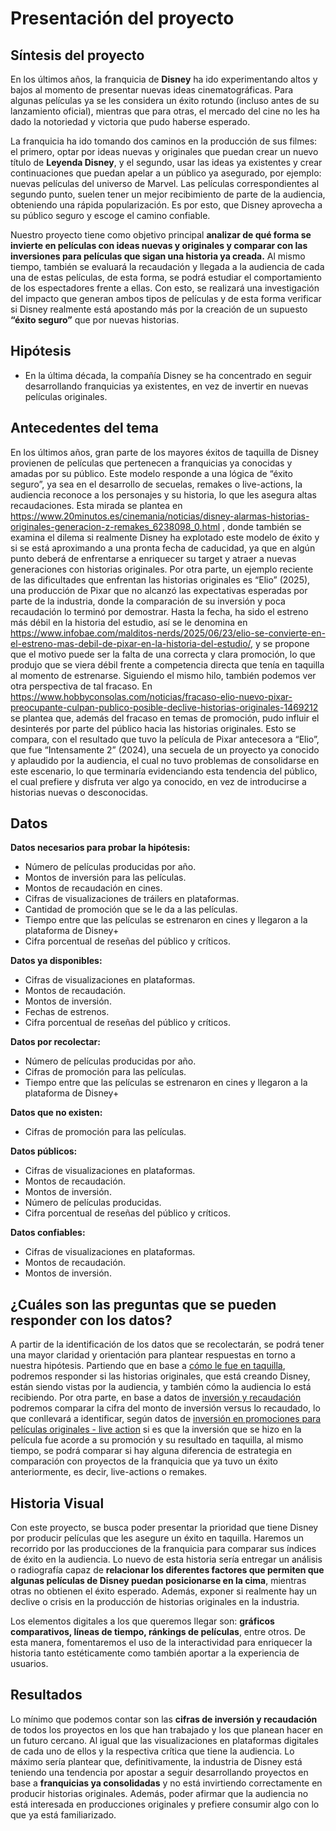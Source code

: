 # Presentación del proyecto
## Síntesis del proyecto 
En los últimos años, la franquicia de **Disney** ha ido experimentando altos y bajos al momento de presentar nuevas ideas cinematográficas. Para algunas películas ya se les considera un éxito rotundo (incluso antes de su lanzamiento oficial), mientras que para otras, el mercado del cine no les ha dado la notoriedad y victoria que pudo haberse esperado.

La franquicia ha ido tomando dos caminos en la producción de sus filmes: el primero, optar por ideas nuevas y originales que puedan crear un nuevo título de **Leyenda Disney**, y el segundo, usar las ideas ya existentes y crear continuaciones que puedan apelar a un público ya asegurado, por ejemplo: nuevas películas del universo de Marvel. Las películas correspondientes al segundo punto, suelen tener un mejor recibimiento de parte de la audiencia, obteniendo una rápida popularización. Es por esto, que Disney aprovecha a su público seguro y escoge el camino confiable.

Nuestro proyecto tiene como objetivo principal **analizar de qué forma se invierte en películas con ideas nuevas y originales y comparar con las inversiones para películas que sigan una historia ya creada.** Al mismo tiempo, también se evaluará la recaudación y llegada a la audiencia de cada una de estas películas, de esta forma, se podrá estudiar el comportamiento de los espectadores frente a ellas. Con esto, se realizará una investigación del impacto que generan ambos tipos de películas y de esta forma verificar si Disney realmente está apostando más por la creación de un supuesto **“éxito seguro”** que por nuevas historias. 

## Hipótesis
- En la última década, la compañía Disney se ha concentrado en seguir desarrollando franquicias ya existentes, en vez de invertir en nuevas películas originales. 

## Antecedentes del tema
En los últimos años, gran parte de los mayores éxitos de taquilla de Disney provienen de películas que pertenecen a franquicias ya conocidas y amadas por su público. Este modelo responde a una lógica de “éxito seguro”, ya sea en el desarrollo de secuelas, remakes o live-actions, la audiencia reconoce a los personajes y su historia, lo que les asegura altas recaudaciones. Esta mirada se plantea en https://www.20minutos.es/cinemania/noticias/disney-alarmas-historias-originales-generacion-z-remakes_6238098_0.html , donde también se examina el dilema si realmente Disney ha explotado este modelo de éxito y si se está aproximando a una pronta fecha de caducidad, ya que en algún punto deberá de enfrentarse a enriquecer su target y atraer a nuevas generaciones con historias originales. 
Por otra parte, un ejemplo reciente de las dificultades que enfrentan las historias originales es “Elio” (2025), una producción de Pixar que no alcanzó las expectativas esperadas por parte de la industria, donde la comparación de su inversión y poca recaudación lo terminó por demostrar. Hasta la fecha, ha sido el estreno más débil en la historia del estudio, así se le denomina en https://www.infobae.com/malditos-nerds/2025/06/23/elio-se-convierte-en-el-estreno-mas-debil-de-pixar-en-la-historia-del-estudio/, y se propone que el motivo puede ser la falta de una correcta y clara promoción, lo que produjo que se viera débil frente a competencia directa que tenía en taquilla al momento de estrenarse. 
Siguiendo el mismo hilo, también podemos ver otra perspectiva de tal fracaso. En https://www.hobbyconsolas.com/noticias/fracaso-elio-nuevo-pixar-preocupante-culpan-publico-posible-declive-historias-originales-1469212 se plantea que, además del fracaso en temas de promoción, pudo influir el desinterés por parte del público hacia las historias originales. Esto se compara, con el resultado que tuvo la película de Pixar antecesora a “Elio”, que fue “Intensamente 2” (2024), una secuela de un proyecto ya conocido y aplaudido por la audiencia, el cual no tuvo problemas de consolidarse en este escenario, lo que terminaría evidenciando esta tendencia del público, el cual prefiere y disfruta ver algo ya conocido, en vez de introducirse a historias nuevas o desconocidas.   

## Datos
**Datos necesarios para probar la hipótesis:** 

- Número de películas producidas por año.
- Montos de inversión para las películas.
- Montos de recaudación en cines.
- Cifras de visualizaciones de tráilers en plataformas.
- Cantidad de promoción que se le da a las películas. 
- Tiempo entre que las películas se estrenaron en cines y llegaron a la plataforma de Disney+
- Cifra porcentual de reseñas del público y críticos.

**Datos ya disponibles:** 

- Cifras de visualizaciones en plataformas.
- Montos de recaudación.
- Montos de inversión.
- Fechas de estrenos.
- Cifra porcentual de reseñas del público y críticos.

**Datos por recolectar:**

- Número de películas producidas por año.
- Cifras de promoción para las películas.
- Tiempo entre que las películas se estrenaron en cines y llegaron a la plataforma de Disney+

**Datos que no existen:** 

- Cifras de promoción para las películas.

**Datos públicos:**  

- Cifras de visualizaciones en plataformas.
- Montos de recaudación.
- Montos de inversión.
-  Número de películas producidas. 
- Cifra porcentual de reseñas del público y críticos.  

**Datos confiables:**

- Cifras de visualizaciones en plataformas.
- Montos de recaudación.
- Montos de inversión.

## ¿Cuáles son las preguntas que se pueden responder con los datos?

A partir de la identificación de los datos que se recolectarán, se podrá tener una mayor claridad y orientación para plantear respuestas en torno a nuestra hipótesis. Partiendo que en base a [cómo le fue en taquilla](https://www.imdb.com/es/), podremos responder si las historias originales, que está creando Disney, están siendo vistas por la audiencia, y también cómo la audiencia lo está recibiendo. Por otra parte, en base a datos de [inversión y recaudación](https://www.boxofficemojo.com/) podremos comparar la cifra del monto de inversión versus lo recaudado, lo que conllevará a identificar, según  datos de [inversión en promociones para películas originales - live action](https://www.boxofficemojo.com/) si es que la inversión que se hizo en la película fue acorde a su promoción y su resultado en taquilla, al mismo tiempo, se podrá comparar si hay alguna diferencia de estrategia en comparación con proyectos de la franquicia que ya tuvo un éxito anteriormente, es decir, live-actions o remakes.  

## Historia Visual 

Con este proyecto, se busca poder presentar la prioridad que tiene Disney por producir películas que les asegure un éxito en taquilla. Haremos un recorrido por las producciones de la franquicia para comparar sus índices de éxito en la audiencia.
Lo nuevo de esta historia sería entregar un análisis o radiografía capaz de **relacionar los diferentes factores que permiten que algunas películas de Disney puedan posicionarse en la cima**, mientras otras no obtienen el éxito esperado. Además, exponer si realmente hay un declive o crisis en la producción de historias originales en la industria. 

Los elementos digitales a los que queremos llegar son: **gráficos comparativos, líneas de tiempo, ránkings de películas**, entre otros. De esta manera, fomentaremos el uso de la interactividad para enriquecer la historia tanto estéticamente como también aportar a la experiencia de usuarios. 

## Resultados 

Lo mínimo que podemos contar son las **cifras de inversión y recaudación** de todos los proyectos en los que han trabajado y los que planean hacer en un futuro cercano. Al igual que las visualizaciones en plataformas digitales de cada uno de ellos y la respectiva crítica que tiene la audiencia. 
Lo máximo sería plantear que, definitivamente, la industria de Disney está teniendo una tendencia por apostar a seguir desarrollando proyectos en base a **franquicias ya consolidadas** y no está invirtiendo correctamente en producir historias originales. Además, poder afirmar que la audiencia no está interesada en producciones originales y prefiere consumir algo con lo que ya está familiarizado. 

